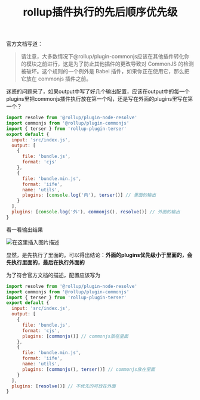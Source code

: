﻿---
slug: 20210922
title: rollup插件执行的先后顺序优先级
authors: mcx
tags: [Javascript, rollup]
---

官方文档写道：
>请注意，大多数情况下@rollup/plugin-commonjs应该在其他插件转化你的模块之前进行，这是为了防止其他插件的更改导致对 CommonJS 的检测被破坏。这个规则的一个例外是 Babel 插件，如果你正在使用它，那么把它放在 commonjs 插件之前。

迷惑的问题来了，如果output中写了好几个输出配置，应该在output中的每一个plugins里把commonjs插件执行放在第一个吗，还是写在外面的plugins里写在第一个？

<!--truncate-->

```javascript
import resolve from '@rollup/plugin-node-resolve'
import commonjs from '@rollup/plugin-commonjs'
import { terser } from 'rollup-plugin-terser'
export default {
  input: 'src/index.js',
  output: [
    {
      file: 'bundle.js',
      format: 'cjs'
    },
    {
      file: 'bundle.min.js',
      format: 'iife',
      name: 'utils',
      plugins: [console.log('内'), terser()] // 里面的输出
    }
  ],
  plugins: [console.log('外'), commonjs(), resolve()] // 外面的输出
}
```
看一看输出结果

![在这里插入图片描述](https://img-blog.csdnimg.cn/bacf936ac073424ca19c1c2a30b1f913.png)

显然，是先执行了里面的。可以得出结论：**外面的plugins优先级小于里面的，会先执行里面的，最后在执行外面的**

为了符合官方文档的描述，配置应该写为
```javascript
import resolve from '@rollup/plugin-node-resolve'
import commonjs from '@rollup/plugin-commonjs'
import { terser } from 'rollup-plugin-terser'
export default {
  input: 'src/index.js',
  output: [
    {
      file: 'bundle.js',
      format: 'cjs',
      plugins: [commonjs()] // commonjs放在里面
    },
    {
      file: 'bundle.min.js',
      format: 'iife',
      name: 'utils',
      plugins: [commonjs(), terser()] // commonjs放在里面
    }
  ],
  plugins: [resolve()] // 不优先的可放在外面
}
```
